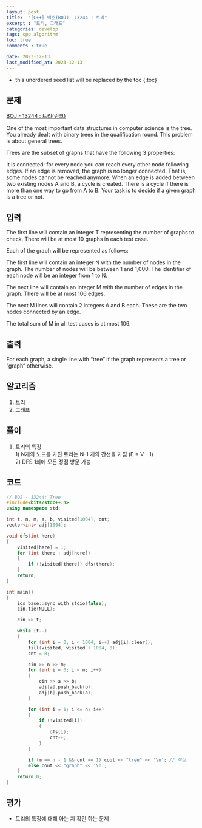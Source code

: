 ```yaml
---
layout: post
title:  "[C++] 백준(BOJ) -13244 : 트리"
excerpt : "트리, 그래프"
categories: develop
tags: cpp algorithm
toc: true
comments : true

date: 2023-12-13
last_modified_at: 2023-12-13
---
```


* this unordered seed list will be replaced by the toc
{:toc}

## 문제 

[BOJ - 13244 : 트리(링크)](https://www.acmicpc.net/problem/13244)

One of the most important data structures in computer science is the tree. You already dealt with binary trees in the qualification round. This problem is about general trees.

Trees are the subset of graphs that have the following 3 properties:

It is connected: for every node you can reach every other node following edges.
If an edge is removed, the graph is no longer connected. That is, some nodes cannot be reached anymore.
When an edge is added between two existing nodes A and B, a cycle is created. There is a cycle if there is more than one way to go from A to B.
Your task is to decide if a given graph is a tree or not.

## 입력
The first line will contain an integer T representing the number of graphs to check. There will be at most 10 graphs in each test case.

Each of the graph will be represented as follows:

The first line will contain an integer N with the number of nodes in the graph. The number of nodes will be between 1 and 1,000. The identifier of each node will be an integer from 1 to N. 

The next line will contain an integer M with the number of edges in the graph. There will be at most 106 edges.

The next M lines will contain 2 integers A and B each. These are the two nodes connected by an edge.

The total sum of M in all test cases is at most 106.

## 출력
For each graph, a single line with “tree” if the graph represents a tree or “graph“ otherwise.

## 알고리즘
  1. 트리
  2. 그래프

## 풀이
  1. 트리의 특징  
    1) N개의 노드를 가진 트리는 N-1 개의 간선을 가짐 (E = V - 1)  
	2) DFS 1회에 모든 정점 방문 가능

## 코드  
```cpp
// BOJ - 13244: Tree
#include<bits/stdc++.h>
using namespace std;

int t, n, m, a, b, visited[1004], cnt;
vector<int> adj[1004];

void dfs(int here)
{
	visited[here] = 1;
	for (int there : adj[here])
	{
		if (!visited[there]) dfs(there);
	}
	return;
}

int main()
{
	ios_base::sync_with_stdio(false);
	cin.tie(NULL);

	cin >> t;

	while (t--)
	{
		for (int i = 0; i < 1004; i++) adj[i].clear();
		fill(visited, visited + 1004, 0);
		cnt = 0;

		cin >> n >> m;
		for (int i = 0; i < m; i++)
		{
			cin >> a >> b;
			adj[a].push_back(b);
			adj[b].push_back(a);
		}

		for (int i = 1; i <= n; i++)
		{
			if (!visited[i])
			{
				dfs(i);
				cnt++;
			}
		}

		if (m == n - 1 && cnt == 1) cout << "tree" << '\n'; // 핵심
		else cout << "graph" << '\n';
	}
	return 0;
}
```

## 평가  
* 트리의 특징에 대해 아는 지 확인 하는 문제